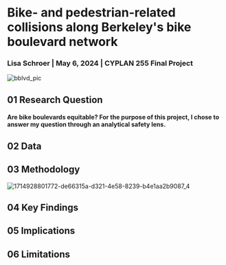 # Bike- and pedestrian-related collisions along Berkeley's bike boulevard network
### Lisa Schroer | May 6, 2024 | CYPLAN 255 Final Project

![bblvd_pic](https://github.com/lisa-schroer/cp255-final-project/assets/157168522/c1f9f7fa-c059-49f4-b327-6ac8cc7ff707)

## 01 Research Question
#### Are bike boulevards equitable? For the purpose of this project, I chose to answer my question through an analytical safety lens.

## 02 Data


## 03 Methodology

![1714928801772-de66315a-d321-4e58-8239-b4e1aa2b9087_4](https://github.com/lisa-schroer/cp255-final-project/assets/157168522/d5bf9182-43b0-45fd-b87b-6e11062e549b)

## 04 Key Findings


## 05 Implications


## 06 Limitations


